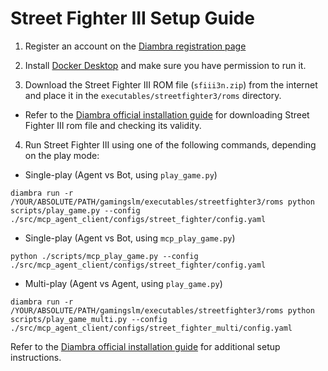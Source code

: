 
# Street Fighter III Setup Guide

1. Register an account on the [Diambra registration page](https://www.diambra.ai/register)

2. Install [Docker Desktop](https://docs.docker.com/get-started/introduction/get-docker-desktop/) and make sure you have permission to run it.

3. Download the Street Fighter III ROM file (```sfiii3n.zip```) from the internet and place it in the ```executables/streetfighter3/roms``` directory.
- Refer to the [Diambra official installation guide](https://docs.diambra.ai/#installation) for downloading Street Fighter III rom file and checking its validity.

4.  Run Street Fighter III using one of the following commands, depending on the play mode:
- Single-play (Agent vs Bot, using ```play_game.py```)

```
diambra run -r /YOUR/ABSOLUTE/PATH/gamingslm/executables/streetfighter3/roms python scripts/play_game.py --config ./src/mcp_agent_client/configs/street_fighter/config.yaml
```
- Single-play (Agent vs Bot, using ```mcp_play_game.py```)

```
python ./scripts/mcp_play_game.py --config ./src/mcp_agent_client/configs/street_fighter/config.yaml
```

- Multi-play (Agent vs Agent, using ```play_game.py```)
```
diambra run -r /YOUR/ABSOLUTE/PATH/gamingslm/executables/streetfighter3/roms python scripts/play_game_multi.py --config ./src/mcp_agent_client/configs/street_fighter_multi/config.yaml
```
Refer to the [Diambra official installation guide](https://docs.diambra.ai/#installation) for additional setup instructions.
